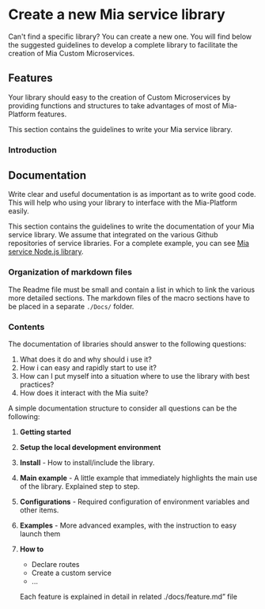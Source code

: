 # Create a new Mia service library

Can't find a specific library? You can create a new one. You will find below the suggested guidelines to develop a complete library to facilitate the creation of Mia Custom Microservices.

## Features
Your library should easy to the creation of Custom Microservices by providing functions and structures to take advantages of most of Mia-Platform features.

This section contains the guidelines to write your Mia service library.

### Introduction


## Documentation
Write clear and useful documentation is as important as to write good code. This will help who using your library to interface with the Mia-Platform easily.

This section contains the guidelines to write the documentation of your Mia service library. We assume that
integrated on the various Github repositories of service libraries. For a complete example, you can see [Mia service Node.js library](https://github.com/mia-platform/custom-plugin-lib). 

### Organization of markdown files
The Readme file must be small and contain a list in which to link the various more detailed sections.
The markdown files of the macro sections have to be placed in a separate `./Docs/` folder.

### Contents
The documentation of libraries should answer to the  following questions:

1. What does it do and why should i use it?
2. How i can easy and rapidly start to use it?
3. How can I put myself into a situation where to use the library with best practices?
4. How does it interact with the Mia suite?  

A simple documentation structure to consider all questions  can be the following:

1. **Getting started**
2. **Setup the local development environment**
3. **Install**  - How to install/include the library.
4. **Main example** - A little example that immediately highlights the main use of the library. Explained step to step.
5. **Configurations** - Required configuration of environment variables and other items.
6. **Examples** - More advanced examples, with the instruction to easy launch them
7. **How to**
    * Declare routes
    * Create a custom service
    * ...
    
    Each feature is explained in detail in related ./docs/feature.md” file